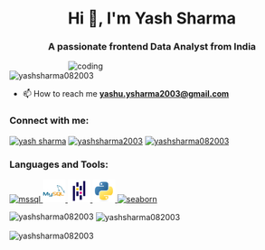 <h1 align="center">Hi 👋, I'm Yash Sharma</h1>
<h3 align="center">A passionate frontend Data Analyst from India</h3>
<img align="right" alt="coding" width="400" src="https://user-images.githubusercontent.com/55389276/140866485-8fb1c876-9a8f-4d6a-98dc-08c4981eaf70.gif">


<p align="left"> <img src="https://komarev.com/ghpvc/?username=yashsharma082003&label=Profile%20views&color=0e75b6&style=flat" alt="yashsharma082003" /> </p>

- 📫 How to reach me **yashu.ysharma2003@gmail.com**

<h3 align="left">Connect with me:</h3>
<p align="left">
<a href="https://linkedin.com/in/yash-sharma-349135244" target="blank"><img align="center" src="https://raw.githubusercontent.com/rahuldkjain/github-profile-readme-generator/master/src/images/icons/Social/linked-in-alt.svg" alt="yash sharma" height="30" width="40" /></a>
<a href="https://kaggle.com/yashsharma2003" target="blank"><img align="center" src="https://raw.githubusercontent.com/rahuldkjain/github-profile-readme-generator/master/src/images/icons/Social/kaggle.svg" alt="yashsharma2003" height="30" width="40" /></a>
<a href="https://instagram.com/yashsharma082003" target="blank"><img align="center" src="https://raw.githubusercontent.com/rahuldkjain/github-profile-readme-generator/master/src/images/icons/Social/instagram.svg" alt="yashsharma082003" height="30" width="40" /></a>
</p>

<h3 align="left">Languages and Tools:</h3>
<p align="left"> <a href="https://www.microsoft.com/en-us/sql-server" target="_blank" rel="noreferrer"> <img src="https://www.svgrepo.com/show/303229/microsoft-sql-server-logo.svg" alt="mssql" width="40" height="40"/> </a> <a href="https://www.mysql.com/" target="_blank" rel="noreferrer"> <img src="https://raw.githubusercontent.com/devicons/devicon/master/icons/mysql/mysql-original-wordmark.svg" alt="mysql" width="40" height="40"/> </a> <a href="https://pandas.pydata.org/" target="_blank" rel="noreferrer"> <img src="https://raw.githubusercontent.com/devicons/devicon/2ae2a900d2f041da66e950e4d48052658d850630/icons/pandas/pandas-original.svg" alt="pandas" width="40" height="40"/> </a> <a href="https://www.python.org" target="_blank" rel="noreferrer"> <img src="https://raw.githubusercontent.com/devicons/devicon/master/icons/python/python-original.svg" alt="python" width="40" height="40"/> </a> <a href="https://seaborn.pydata.org/" target="_blank" rel="noreferrer"> <img src="https://seaborn.pydata.org/_images/logo-mark-lightbg.svg" alt="seaborn" width="40" height="40"/> </a> </p>

<p><img align="left" src="https://github-readme-stats.vercel.app/api/top-langs?username=yashsharma082003&show_icons=true&locale=en&layout=compact" alt="yashsharma082003" /></p>

<p>&nbsp;<img align="center" src="https://github-readme-stats.vercel.app/api?username=yashsharma082003&show_icons=true&locale=en" alt="yashsharma082003" /></p>

<p><img align="center" src="https://github-readme-streak-stats.herokuapp.com/?user=yashsharma082003&" alt="yashsharma082003" /></p>
